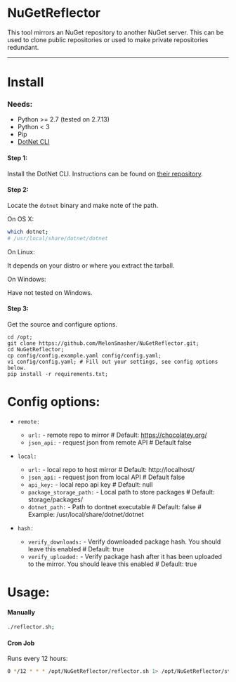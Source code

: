 # NuGetReflector

This tool mirrors an NuGet repository to another NuGet server. This can be used to clone public repositories or used to make private repositories redundant.

---

# Install

### Needs:

* Python >= 2.7 (tested on 2.7.13)
* Python < 3 
* Pip
* [DotNet CLI](https://github.com/dotnet/cli)

#### Step 1:

Install the DotNet CLI. Instructions can be found on [their repository](https://github.com/dotnet/cli).

#### Step 2:

Locate the `dotnet` binary and make note of the path.

On OS X:

```bash
which dotnet;
# /usr/local/share/dotnet/dotnet
```

On Linux:

It depends on your distro or where you extract the tarball.

On Windows:

Have not tested on Windows.

#### Step 3:

Get the source and configure options.

```shell
cd /opt;
git clone https://github.com/MelonSmasher/NuGetReflector.git;
cd NuGetReflector;
cp config/config.example.yaml config/config.yaml;
vi config/config.yaml; # Fill out your settings, see config options below.
pip install -r requirements.txt;
```

# Config options:

- `remote:`
   - `url:` - remote repo to mirror # Default: https://chocolatey.org/
   - `json_api:` - request json from remote API # Default false

- `local:`
  - `url:` - local repo to host mirror # Default: http://localhost/
  - `json_api:` - request json from local API # Default false
  - `api_key:` - local repo api key # Default: null
  - `package_storage_path:` - Local path to store packages # Default: storage/packages/
  - `dotnet_path:` - Path to dontnet executable # Default: false # Example: /usr/local/share/dotnet/dotnet

- `hash:`
  - `verify_downloads:` - Verify downloaded package hash. You should leave this enabled # Default: true
  - `verify_uploaded:` - Verify package hash after it has been uploaded to the mirror. You should leave this enabled # Default: true

# Usage:

#### Manually

```bash
./reflector.sh;
```

#### Cron Job

Runs every 12 hours:

```bash
0 */12 * * * /opt/NuGetReflector/reflector.sh 1> /opt/NuGetReflector/storage/log/cron.log 2> /opt/NuGetReflector/storage/log/cron_error.log
```
